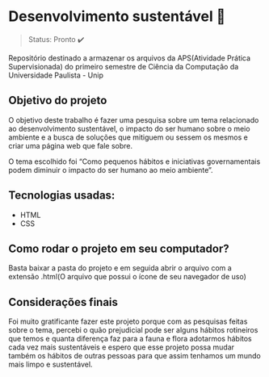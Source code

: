 # Desenvolvimento sustentável 🌱
> Status: Pronto ✔️

Repositório destinado a armazenar os arquivos da APS(Atividade Prática Supervisionada) do primeiro semestre de Ciência da Computação da Universidade Paulista - Unip

## Objetivo do projeto
O objetivo deste trabalho é fazer uma pesquisa sobre um tema relacionado ao desenvolvimento sustentável, o impacto do ser humano sobre o meio ambiente e a busca de soluções que mitiguem ou sessem os mesmos e criar uma página web que fale sobre.

O tema escolhido foi “Como pequenos hábitos e iniciativas governamentais podem diminuir o impacto do ser humano ao meio ambiente”. 

## Tecnologias usadas:
- HTML
- CSS

## Como rodar o projeto em seu computador?
Basta baixar a pasta do projeto e em seguida abrir o arquivo com a extensão .html(O arquivo que possui o ícone de seu navegador de uso)

## Considerações finais
Foi muito gratificante fazer este projeto porque com as pesquisas feitas sobre o tema, percebi o quão prejudicial pode ser alguns hábitos rotineiros que temos e quanta diferença faz para a fauna e flora adotarmos hábitos cada vez mais sustentáveis e espero que esse projeto possa mudar também os hábitos de outras pessoas para que assim tenhamos um mundo mais limpo e sustentável.

